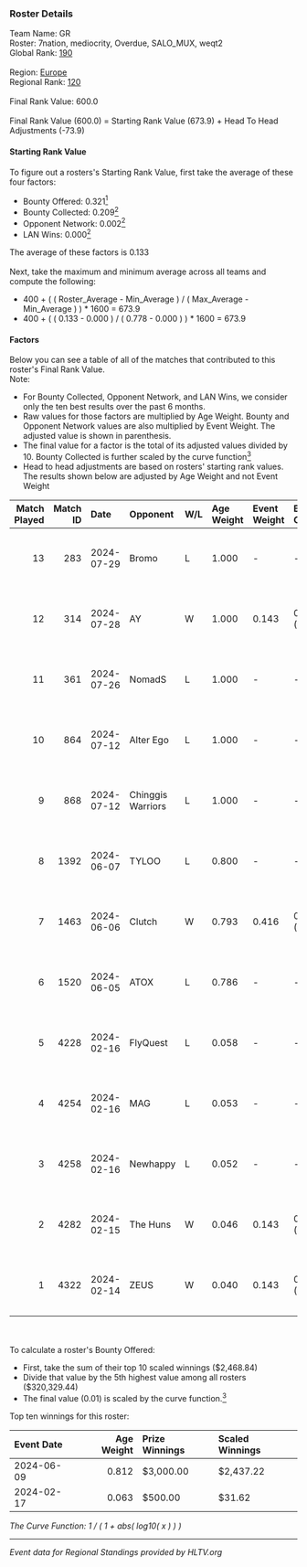 ### Roster Details<br />
Team Name: GR<br />
Roster: 7nation, mediocrity, Overdue, SALO_MUX, weqt2<br />
Global Rank: [190](../standings_global.md)<br />
<br />
Region: [Europe]( ../standings_europe.md)<br />
Regional Rank: [120]( ../standings_europe.md)<br />
<br />
Final Rank Value:  600.0<br />
<br />
Final Rank Value (600.0) = Starting Rank Value (673.9) + Head To Head Adjustments (-73.9)<br />

#### Starting Rank Value<br />
To figure out a rosters's Starting Rank Value, first take the average of these four factors:<br />
- Bounty Offered: 0.321[<sup>1</sup>](#table2)
- Bounty Collected: 0.209[<sup>2</sup>](#table1)
- Opponent Network: 0.002[<sup>2</sup>](#table1)
- LAN Wins: 0.000[<sup>2</sup>](#table1)

The average of these factors is 0.133<br />
<br />
Next, take the maximum and minimum average across all teams and compute the following:<br />
- 400 + ( ( Roster_Average - Min_Average ) / ( Max_Average - Min_Average ) ) * 1600 = 673.9
- 400 + ( ( 0.133 - 0.000 ) / ( 0.778 - 0.000 ) ) * 1600 = 673.9


#### Factors<br />
Below you can see a table of all of the matches that contributed to this roster's Final Rank Value.<br />
Note:<br />

- For Bounty Collected, Opponent Network, and LAN Wins, we consider only the ten best results over the past 6 months.
- Raw values for those factors are multiplied by Age Weight. Bounty and Opponent Network values are also multiplied by Event Weight. The adjusted value is shown in parenthesis.
- The final value for a factor is the total of its adjusted values divided by 10. Bounty Collected is further scaled by the curve function[<sup>3</sup>](#curveFunction)
- Head to head adjustments are based on rosters' starting rank values. The results shown below are adjusted by Age Weight and not Event Weight
<span id="table1"></span><br />


| Match Played | Match ID | Date       | Opponent          | W/L | Age Weight | Event Weight | Bounty Collected | Opponent Network | LAN Wins  | H2H Adj. | Roster                                        |
| -: | -: | :- | :- | :- | :- | :- | :- | :- | :- | -: | :- |
|           13 |      283 | 2024-07-29 | Bromo             | L   | 1.000      | -            | -                | -                | -         |   -19.61 | 7nation, mediocrity, Overdue, SALO_MUX, weqt2 |
|           12 |      314 | 2024-07-28 | AY                | W   | 1.000      | 0.143        | 0.000 (0.000)    | 0.000 (0.000)    | 0 (0.000) |     7.12 | 7nation, mediocrity, Overdue, SALO_MUX, weqt2 |
|           11 |      361 | 2024-07-26 | NomadS            | L   | 1.000      | -            | -                | -                | -         |   -20.36 | 7nation, mediocrity, Overdue, SALO_MUX, weqt2 |
|           10 |      864 | 2024-07-12 | Alter Ego         | L   | 1.000      | -            | -                | -                | -         |   -21.43 | 7nation, mediocrity, Runnin, SALO_MUX, weqt2  |
|            9 |      868 | 2024-07-12 | Chinggis Warriors | L   | 1.000      | -            | -                | -                | -         |   -13.85 | 7nation, mediocrity, Runnin, SALO_MUX, weqt2  |
|            8 |     1392 | 2024-06-07 | TYLOO             | L   | 0.800      | -            | -                | -                | -         |   -10.61 | mediocrity, qqGOD, SALO_MUX, uwrr, weqt2      |
|            7 |     1463 | 2024-06-06 | Clutch            | W   | 0.793      | 0.416        | 0.005 (0.002)    | 0.060 (0.020)    | 0 (0.000) |    12.82 | mediocrity, qqGOD, SALO_MUX, uwrr, weqt2      |
|            6 |     1520 | 2024-06-05 | ATOX              | L   | 0.786      | -            | -                | -                | -         |    -5.91 | mediocrity, qqGOD, Runnin, SALO_MUX, weqt2    |
|            5 |     4228 | 2024-02-16 | FlyQuest          | L   | 0.058      | -            | -                | -                | -         |    -0.12 | mediocrity, qqGOD, Reminder, SALO_MUX, weqt2  |
|            4 |     4254 | 2024-02-16 | MAG               | L   | 0.053      | -            | -                | -                | -         |    -1.24 | mediocrity, qqGOD, Reminder, SALO_MUX, weqt2  |
|            3 |     4258 | 2024-02-16 | Newhappy          | L   | 0.052      | -            | -                | -                | -         |    -1.19 | mediocrity, qqGOD, Reminder, SALO_MUX, weqt2  |
|            2 |     4282 | 2024-02-15 | The Huns          | W   | 0.046      | 0.143        | 0.000 (0.000)    | 0.002 (0.000)    | 0 (0.000) |     0.26 | mediocrity, qqGOD, Reminder, SALO_MUX, weqt2  |
|            1 |     4322 | 2024-02-14 | ZEUS              | W   | 0.040      | 0.143        | 0.000 (0.000)    | 0.000 (0.000)    | 0 (0.000) |     0.22 | mediocrity, qqGOD, Reminder, SALO_MUX, weqt2  |

<br />
<span id="table2"></span><br />
To calculate a roster's Bounty Offered:<br />

- First, take the sum of their top 10 scaled winnings ($2,468.84)
- Divide that value by the 5th highest value among all rosters ($320,329.44)
- The final value (0.01) is scaled by the curve function.[<sup>3</sup>](#curveFunction)

Top ten winnings for this roster:<br />

| Event Date | Age Weight | Prize Winnings | Scaled Winnings |
| :- | -: | :- | :- |
| 2024-06-09 |      0.812 | $3,000.00      | $2,437.22       |
| 2024-02-17 |      0.063 | $500.00        | $31.62          |


<span id="curveFunction"></span>_The Curve Function: 1 / ( 1 + abs( log10( x ) ) )_<br />

---
_Event data for Regional Standings provided by HLTV.org_<br />
